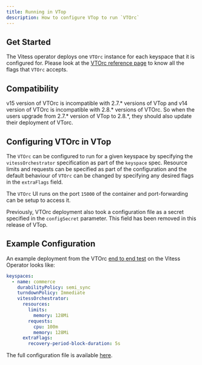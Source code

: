 ```yaml
---
title: Running in VTop
description: How to configure VTop to run `VTOrc`
---
```


## Get Started

The Vitess operator deploys one `VTOrc` instance for each keyspace that it is configured for. Please look at the [VTOrc reference page](../../programs/vtorc)
to know all the flags that `VTOrc` accepts.

## Compatibility

v15 version of VTOrc is incompatible with 2.7.* versions of VTop and v14 version of VTOrc is incompatible with 2.8.* versions of VTOrc.
So when the users upgrade from 2.7.* version of VTop to 2.8.*, they should also update their deployment of VTorc.

## Configuring VTOrc in VTop

The `VTOrc` can be configured to run for a given keyspace by specifying the `vitessOrchestrator` specification as part of the `keyspace` spec.
Resource limits and requests can be specified as part of the configuration and the default behaviour of `VTOrc` can be changed by specifying any 
desired flags in the `extraFlags` field.

The `VTOrc` UI runs on the port `15000` of the container and port-forwarding can be setup to access it.

Previously, VTOrc deployment also took a configuration file as a secret specified in the `configSecret` parameter. This field has been removed in this release of VTop.

## Example Configuration

An example deployment from the VTOrc [end to end test](https://github.com/planetscale/vitess-operator/tree/release-2.8/test/endtoend) on the Vitess Operator looks like:
```yaml
keyspaces:
  - name: commerce
    durabilityPolicy: semi_sync
    turndownPolicy: Immediate
    vitessOrchestrator:
      resources:
        limits:
          memory: 128Mi
        requests:
          cpu: 100m
          memory: 128Mi
      extraFlags:
        recovery-period-block-duration: 5s
```

The full configuration file is available [here](https://github.com/planetscale/vitess-operator/blob/release-2.8/test/endtoend/operator/101_initial_cluster_vtorc_vtadmin.yaml).


